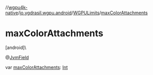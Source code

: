 //[wgpu4k-native](../../../index.md)/[io.ygdrasil.wgpu.android](../index.md)/[WGPULimits](index.md)/[maxColorAttachments](max-color-attachments.md)

# maxColorAttachments

[android]\

@[JvmField](https://kotlinlang.org/api/core/kotlin-stdlib/kotlin.jvm/-jvm-field/index.html)

var [maxColorAttachments](max-color-attachments.md): [Int](https://kotlinlang.org/api/core/kotlin-stdlib/kotlin/-int/index.html)